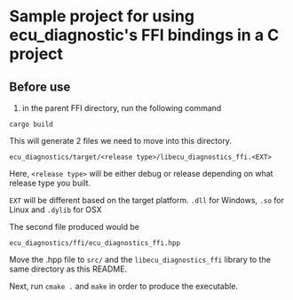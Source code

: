 # Sample project for using ecu_diagnostic's FFI bindings in a C project

## Before use
1. in the parent FFI directory, run the following command
```
cargo build
```

This will generate 2 files we need to move into this directory. 
```
ecu_diagnostics/target/<release type>/libecu_diagnostics_ffi.<EXT>
```
Here, `<release type>` will be either debug or release depending on what release type you built.

`EXT` will be different based on the target platform. `.dll` for Windows, `.so` for Linux and `.dylib` for OSX

The second file produced would be
```
ecu_diagnostics/ffi/ecu_diagnostics_ffi.hpp
```

Move the .hpp file to `src/` and the `libecu_diagnostics_ffi` library to the same directory as this README. 

Next, run `cmake .` and `make` in order to produce the executable.
